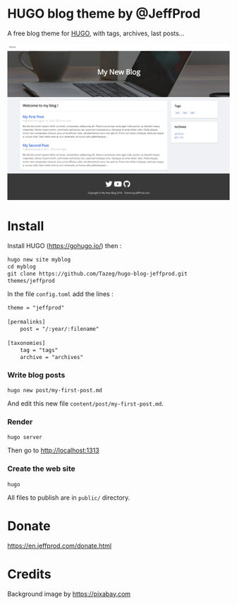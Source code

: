 # HUGO blog theme by @JeffProd

A free blog theme for [HUGO](https://gohugo.io/), with tags, archives, last posts...

![HUGO blog theme by JeffProd.com](images/screenshot.png)

# Install

Install HUGO (<https://gohugo.io/>) then :

```
hugo new site myblog
cd myblog
git clone https://github.com/Tazeg/hugo-blog-jeffprod.git themes/jeffprod
```
In the file `config.toml` add the lines :
```
theme = "jeffprod"

[permalinks]
    post = "/:year/:filename"

[taxonomies]
    tag = "tags"
    archive = "archives"
```

### Write blog posts

```
hugo new post/my-first-post.md
```
And edit this new file `content/post/my-first-post.md`.

### Render

```
hugo server
```
Then go to <http://localhost:1313>

### Create the web site

```
hugo
```

All files to publish are in `public/` directory.

# Donate

<https://en.jeffprod.com/donate.html>

# Credits

Background image by https://pixabay.com
